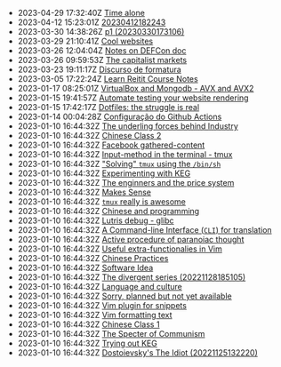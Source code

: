 * 2023-04-29 17:32:40Z [Time alone](../40)
* 2023-04-12 15:23:01Z [20230412182243](../39)
* 2023-03-30 14:38:26Z [p1 (20230330173106)](../38)
* 2023-03-29 21:10:41Z [Cool websites](../37)
* 2023-03-26 12:04:04Z [Notes on DEFCon doc](../35)
* 2023-03-26 09:59:53Z [The capitalist markets](../34)
* 2023-03-23 19:11:17Z [Discurso de formatura](../33)
* 2023-03-05 17:22:24Z [Learn Reitit Course Notes](../32)
* 2023-01-17 08:25:01Z [VirtualBox and Mongodb - AVX and AVX2](../31)
* 2023-01-15 19:41:57Z [Automate testing your website rendering](../29)
* 2023-01-15 17:42:17Z [Dotfiles: the struggle is real](../28)
* 2023-01-14 00:04:28Z [Configuração do Github Actions](../27)
* 2023-01-10 16:44:32Z [The underling forces behind Industry](../8)
* 2023-01-10 16:44:32Z [Chinese Class 2](../25)
* 2023-01-10 16:44:32Z [Facebook gathered-content](../6)
* 2023-01-10 16:44:32Z [Input-method in the terminal - tmux](../17)
* 2023-01-10 16:44:32Z ["Solving" `tmux` using the `/bin/sh`](../24)
* 2023-01-10 16:44:32Z [Experimenting with KEG](../5)
* 2023-01-10 16:44:32Z [The enginners and the price system](../4)
* 2023-01-10 16:44:32Z [Makes Sense](../2)
* 2023-01-10 16:44:32Z [`tmux` really is awesome](../10)
* 2023-01-10 16:44:32Z [Chinese and programming](../19)
* 2023-01-10 16:44:32Z [Lutris debug - glibc](../18)
* 2023-01-10 16:44:32Z [A Command-line Interface (`CLI`) for translation](../16)
* 2023-01-10 16:44:32Z [Active procedure of paranoiac thought ](../15)
* 2023-01-10 16:44:32Z [Useful extra-functionalies in Vim](../12)
* 2023-01-10 16:44:32Z [Chinese Practices](../20)
* 2023-01-10 16:44:32Z [Software Idea](../26)
* 2023-01-10 16:44:32Z [The divergent series (20221128185105)](../9)
* 2023-01-10 16:44:32Z [Language and culture](../21)
* 2023-01-10 16:44:32Z [Sorry, planned but not yet available](../0)
* 2023-01-10 16:44:32Z [Vim plugin for snippets](../13)
* 2023-01-10 16:44:32Z [Vim formatting text](../7)
* 2023-01-10 16:44:32Z [Chinese Class 1](../22)
* 2023-01-10 16:44:32Z [The Specter of Communism](../11)
* 2023-01-10 16:44:32Z [Trying out KEG](../1)
* 2023-01-10 16:44:32Z [Dostoievsky's The Idiot (20221125132220)](../3)
